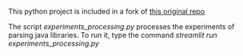 This python project is included in a fork of [this original repo](https://github.com/castor-software/depswap)

The script _experiments_processing.py_ processes the experiments of parsing java libraries.
To run it, type the command _streamlit run experiments_processing.py_
